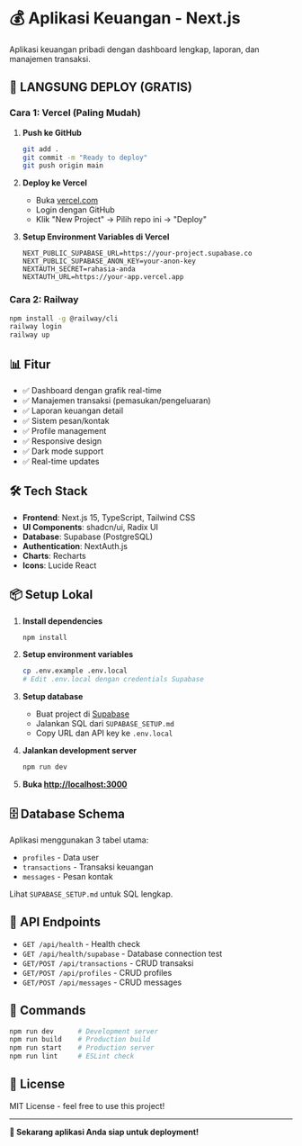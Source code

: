 # 💰 Aplikasi Keuangan - Next.js

Aplikasi keuangan pribadi dengan dashboard lengkap, laporan, dan manajemen transaksi.

## 🚀 LANGSUNG DEPLOY (GRATIS)

### Cara 1: Vercel (Paling Mudah)
1. **Push ke GitHub**
   ```bash
   git add .
   git commit -m "Ready to deploy"
   git push origin main
   ```

2. **Deploy ke Vercel**
   - Buka [vercel.com](https://vercel.com)
   - Login dengan GitHub
   - Klik "New Project" → Pilih repo ini → "Deploy"

3. **Setup Environment Variables di Vercel**
   ```
   NEXT_PUBLIC_SUPABASE_URL=https://your-project.supabase.co
   NEXT_PUBLIC_SUPABASE_ANON_KEY=your-anon-key
   NEXTAUTH_SECRET=rahasia-anda
   NEXTAUTH_URL=https://your-app.vercel.app
   ```

### Cara 2: Railway
```bash
npm install -g @railway/cli
railway login
railway up
```

## 📊 Fitur

- ✅ Dashboard dengan grafik real-time
- ✅ Manajemen transaksi (pemasukan/pengeluaran)
- ✅ Laporan keuangan detail
- ✅ Sistem pesan/kontak
- ✅ Profile management
- ✅ Responsive design
- ✅ Dark mode support
- ✅ Real-time updates

## 🛠️ Tech Stack

- **Frontend**: Next.js 15, TypeScript, Tailwind CSS
- **UI Components**: shadcn/ui, Radix UI
- **Database**: Supabase (PostgreSQL)
- **Authentication**: NextAuth.js
- **Charts**: Recharts
- **Icons**: Lucide React

## 📦 Setup Lokal

1. **Install dependencies**
   ```bash
   npm install
   ```

2. **Setup environment variables**
   ```bash
   cp .env.example .env.local
   # Edit .env.local dengan credentials Supabase
   ```

3. **Setup database**
   - Buat project di [Supabase](https://supabase.com)
   - Jalankan SQL dari `SUPABASE_SETUP.md`
   - Copy URL dan API key ke `.env.local`

4. **Jalankan development server**
   ```bash
   npm run dev
   ```

5. **Buka [http://localhost:3000](http://localhost:3000)**

## 🗄️ Database Schema

Aplikasi menggunakan 3 tabel utama:
- `profiles` - Data user
- `transactions` - Transaksi keuangan
- `messages` - Pesan kontak

Lihat `SUPABASE_SETUP.md` untuk SQL lengkap.

## 📱 API Endpoints

- `GET /api/health` - Health check
- `GET /api/health/supabase` - Database connection test
- `GET/POST /api/transactions` - CRUD transaksi
- `GET/POST /api/profiles` - CRUD profiles
- `GET/POST /api/messages` - CRUD messages

## 🔧 Commands

```bash
npm run dev      # Development server
npm run build    # Production build
npm run start    # Production server
npm run lint     # ESLint check
```

## 📄 License

MIT License - feel free to use this project!

---

**🚀 Sekarang aplikasi Anda siap untuk deployment!**